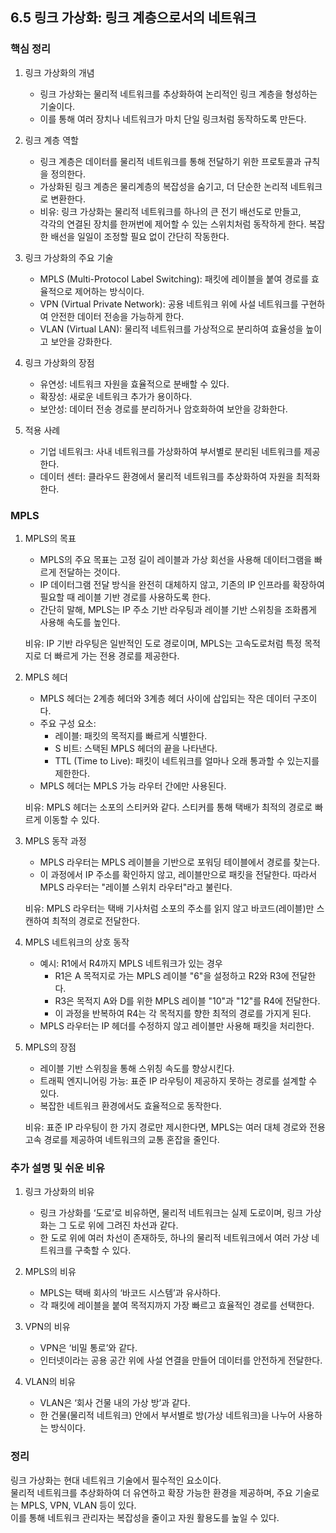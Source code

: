 ## 6.5 링크 가상화: 링크 계층으로서의 네트워크

### 핵심 정리

1. 링크 가상화의 개념

   - 링크 가상화는 물리적 네트워크를 추상화하여 논리적인 링크 계층을 형성하는 기술이다.
   - 이를 통해 여러 장치나 네트워크가 마치 단일 링크처럼 동작하도록 만든다.

2. 링크 계층 역할

   - 링크 계층은 데이터를 물리적 네트워크를 통해 전달하기 위한 프로토콜과 규칙을 정의한다.
   - 가상화된 링크 계층은 물리계층의 복잡성을 숨기고, 더 단순한 논리적 네트워크로 변환한다.
   - 비유: 링크 가상화는 물리적 네트워크를 하나의 큰 전기 배선도로 만들고, \
     각각의 연결된 장치를 한꺼번에 제어할 수 있는 스위치처럼 동작하게 한다. 복잡한 배선을 일일이 조정할 필요 없이 간단히 작동한다.

3. 링크 가상화의 주요 기술

   - MPLS (Multi-Protocol Label Switching): 패킷에 레이블을 붙여 경로를 효율적으로 제어하는 방식이다.
   - VPN (Virtual Private Network): 공용 네트워크 위에 사설 네트워크를 구현하여 안전한 데이터 전송을 가능하게 한다.
   - VLAN (Virtual LAN): 물리적 네트워크를 가상적으로 분리하여 효율성을 높이고 보안을 강화한다.

4. 링크 가상화의 장점

   - 유연성: 네트워크 자원을 효율적으로 분배할 수 있다.
   - 확장성: 새로운 네트워크 추가가 용이하다.
   - 보안성: 데이터 전송 경로를 분리하거나 암호화하여 보안을 강화한다.

5. 적용 사례

   - 기업 네트워크: 사내 네트워크를 가상화하여 부서별로 분리된 네트워크를 제공한다.
   - 데이터 센터: 클라우드 환경에서 물리적 네트워크를 추상화하여 자원을 최적화한다.

### MPLS

1. MPLS의 목표

   - MPLS의 주요 목표는 고정 길이 레이블과 가상 회선을 사용해 데이터그램을 빠르게 전달하는 것이다.&#x20;
   - IP 데이터그램 전달 방식을 완전히 대체하지 않고, 기존의 IP 인프라를 확장하여 필요할 때 레이블 기반 경로를 사용하도록 한다.
   - 간단히 말해, MPLS는 IP 주소 기반 라우팅과 레이블 기반 스위칭을 조화롭게 사용해 속도를 높인다.

   비유: IP 기반 라우팅은 일반적인 도로 경로이며, MPLS는 고속도로처럼 특정 목적지로 더 빠르게 가는 전용 경로를 제공한다.

2. MPLS 헤더

   - MPLS 헤더는 2계층 헤더와 3계층 헤더 사이에 삽입되는 작은 데이터 구조이다.
   - 주요 구성 요소:
     - 레이블: 패킷의 목적지를 빠르게 식별한다.
     - S 비트: 스택된 MPLS 헤더의 끝을 나타낸다.
     - TTL (Time to Live): 패킷이 네트워크를 얼마나 오래 통과할 수 있는지를 제한한다.
   - MPLS 헤더는 MPLS 가능 라우터 간에만 사용된다.

   비유: MPLS 헤더는 소포의 스티커와 같다. 스티커를 통해 택배가 최적의 경로로 빠르게 이동할 수 있다.

3. MPLS 동작 과정

   - MPLS 라우터는 MPLS 레이블을 기반으로 포워딩 테이블에서 경로를 찾는다.
   - 이 과정에서 IP 주소를 확인하지 않고, 레이블만으로 패킷을 전달한다. 따라서 MPLS 라우터는 "레이블 스위치 라우터"라고 불린다.

   비유: MPLS 라우터는 택배 기사처럼 소포의 주소를 읽지 않고 바코드(레이블)만 스캔하여 최적의 경로로 전달한다.

4. MPLS 네트워크의 상호 동작

   - 예시: R1에서 R4까지 MPLS 네트워크가 있는 경우
     - R1은 A 목적지로 가는 MPLS 레이블 "6"을 설정하고 R2와 R3에 전달한다.
     - R3은 목적지 A와 D를 위한 MPLS 레이블 "10"과 "12"를 R4에 전달한다.
     - 이 과정을 반복하여 R4는 각 목적지를 향한 최적의 경로를 가지게 된다.
   - MPLS 라우터는 IP 헤더를 수정하지 않고 레이블만 사용해 패킷을 처리한다.

5. MPLS의 장점

   - 레이블 기반 스위칭을 통해 스위칭 속도를 향상시킨다.
   - 트래픽 엔지니어링 가능: 표준 IP 라우팅이 제공하지 못하는 경로를 설계할 수 있다.
   - 복잡한 네트워크 환경에서도 효율적으로 동작한다.

   비유: 표준 IP 라우팅이 한 가지 경로만 제시한다면, MPLS는 여러 대체 경로와 전용 고속 경로를 제공하여 네트워크의 교통 혼잡을 줄인다.

### 추가 설명 및 쉬운 비유

1. 링크 가상화의 비유

   - 링크 가상화를 ‘도로’로 비유하면, 물리적 네트워크는 실제 도로이며, 링크 가상화는 그 도로 위에 그려진 차선과 같다.
   - 한 도로 위에 여러 차선이 존재하듯, 하나의 물리적 네트워크에서 여러 가상 네트워크를 구축할 수 있다.

2. MPLS의 비유

   - MPLS는 택배 회사의 ‘바코드 시스템’과 유사하다.
   - 각 패킷에 레이블을 붙여 목적지까지 가장 빠르고 효율적인 경로를 선택한다.

3. VPN의 비유

   - VPN은 ‘비밀 통로’와 같다.
   - 인터넷이라는 공용 공간 위에 사설 연결을 만들어 데이터를 안전하게 전달한다.

4. VLAN의 비유

   - VLAN은 ‘회사 건물 내의 가상 방’과 같다.
   - 한 건물(물리적 네트워크) 안에서 부서별로 방(가상 네트워크)을 나누어 사용하는 방식이다.

### 정리

링크 가상화는 현대 네트워크 기술에서 필수적인 요소이다.         
물리적 네트워크를 추상화하여 더 유연하고 확장 가능한 환경을 제공하며, 주요 기술로는 MPLS, VPN, VLAN 등이 있다.      
이를 통해 네트워크 관리자는 복잡성을 줄이고 자원 활용도를 높일 수 있다.

